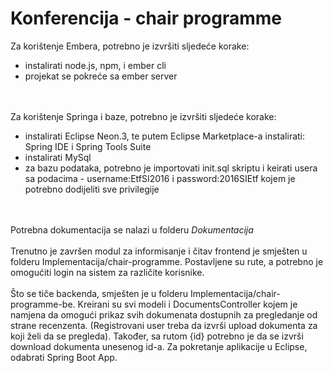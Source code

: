 # Konferencija - chair programme

Za korištenje Embera, potrebno je izvršiti sljedeće korake:
- instalirati node.js, npm, i ember cli
- projekat se pokreće sa ember server

<br><br>
Za korištenje Springa i baze, potrebno je izvršiti sljedeće korake:
- instalirati Eclipse Neon.3, te putem Eclipse Marketplace-a instalirati: Spring IDE i Spring Tools Suite
- instalirati MySql
- za bazu podataka, potrebno je importovati init.sql skriptu i keirati usera sa podacima - username:EtfSI2016 i password:2016SIEtf kojem je potrebno dodijeliti sve privilegije


<br><br>
Potrebna dokumentacija se nalazi u folderu <i>Dokumentacija</i>
<br><br>
Trenutno je završen modul za informisanje i čitav frontend je smješten u folderu Implementacija/chair-programme. Postavljene su rute, a potrebno je omogućiti login na sistem za različite korisnike.
<br><br>
Što se tiče backenda, smješten je u folderu Implementacija/chair-programme-be. Kreirani su svi modeli i DocumentsController kojem je namjena da omogući prikaz svih dokumenata dostupnih za pregledanje od strane recenzenta. (Registrovani user treba da izvrši upload dokumenta za koji želi da se pregleda). Također, sa rutom {id} potrebno je da se izvrši download dokumenta unesenog id-a.
Za pokretanje aplikacije u Eclipse, odabrati Spring Boot App.
